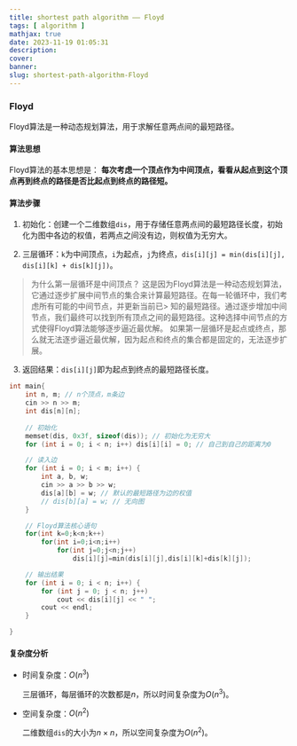 ```yaml
---
title: shortest path algorithm —— Floyd
tags: [ algorithm ]
mathjax: true
date: 2023-11-19 01:05:31
description:
cover:
banner:
slug: shortest-path-algorithm-Floyd
---
```


### Floyd

Floyd算法是一种动态规划算法，用于求解任意两点间的最短路径。

#### 算法思想

Floyd算法的基本思想是： **每次考虑一个顶点作为中间顶点，看看从起点到这个顶点再到终点的路径是否比起点到终点的路径短。**

#### 算法步骤

1. 初始化：创建一个二维数组`dis`，用于存储任意两点间的最短路径长度，初始化为图中各边的权值，若两点之间没有边，则权值为无穷大。

2. 三层循环：`k`为中间顶点，`i`为起点，`j`为终点，`dis[i][j] = min(dis[i][j], dis[i][k] + dis[k][j])`。

> 为什么第一层循环是中间顶点？
> 这是因为Floyd算法是一种动态规划算法，它通过逐步扩展中间节点的集合来计算最短路径。在每一轮循环中，我们考虑所有可能的中间节点，并更新当前已> 知的最短路径。通过逐步增加中间节点，我们最终可以找到所有顶点之间的最短路径。这种选择中间节点的方式使得Floyd算法能够逐步逼近最优解。
> 如果第一层循环是起点或终点，那么就无法逐步逼近最优解，因为起点和终点的集合都是固定的，无法逐步扩展。
>

3. 返回结果：`dis[i][j]`即为起点到终点的最短路径长度。

```cpp
int main{
    int n, m; // n个顶点，m条边
    cin >> n >> m; 
    int dis[n][n];
    
    // 初始化
    memset(dis, 0x3f, sizeof(dis)); // 初始化为无穷大
    for (int i = 0; i < n; i++) dis[i][i] = 0; // 自己到自己的距离为0

    // 读入边
    for (int i = 0; i < m; i++) {
        int a, b, w;
        cin >> a >> b >> w;
        dis[a][b] = w; // 默认的最短路径为边的权值
        // dis[b][a] = w; // 无向图
    }

    // Floyd算法核心语句
    for(int k=0;k<n;k++)
        for(int i=0;i<n;i++)
            for(int j=0;j<n;j++)
                dis[i][j]=min(dis[i][j],dis[i][k]+dis[k][j]);

    // 输出结果
    for (int i = 0; i < n; i++) {
        for (int j = 0; j < n; j++)
            cout << dis[i][j] << " ";
        cout << endl;
    }

}
```

#### 复杂度分析

- 时间复杂度：$O(n^3)$ 

    三层循环，每层循环的次数都是$n$，所以时间复杂度为$O(n^3)$。

- 空间复杂度：$O(n^2)$

    二维数组`dis`的大小为$n\times n$，所以空间复杂度为$O(n^2)$。